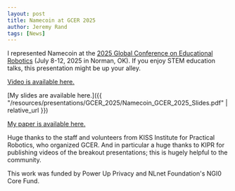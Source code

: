 ```yaml
---
layout: post
title: Namecoin at GCER 2025
author: Jeremy Rand
tags: [News]
---
```


I represented Namecoin at the [2025 Global Conference on Educational Robotics](https://www.kipr.org/gcer) (July 8-12, 2025 in Norman, OK). If you enjoy STEM education talks, this presentation might be up your alley.

[Video is available here.](https://www.youtube.com/watch?v=JWqjNpBHBL4)

[My slides are available here.]({{ "/resources/presentations/GCER_2025/Namecoin_GCER_2025_Slides.pdf" | relative_url }})

[My paper is available here.](https://files.kipr.org/gcer/2025/How%20Botball%20Prepared%20Me%20for%20a%20Career%20in%20Security%20and%20Privacy%20Research.pdf)

Huge thanks to the staff and volunteers from KISS Institute for Practical Robotics, who organized GCER. And in particular a huge thanks to KIPR for publishing videos of the breakout presentations; this is hugely helpful to the community.

This work was funded by Power Up Privacy and NLnet Foundation's NGI0 Core Fund.
